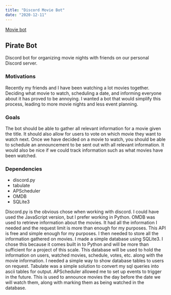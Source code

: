 ```yaml
---
title: "Discord Movie Bot"
date: "2020-12-11"
---
```


[Movie bot](https://github.com/zpetsrillo/pirate-bot)

## Pirate Bot

Discord bot for organizing movie nights with friends on our personal Discord server.

### Motivations

Recently my friends and I have been watching a lot movies together. Deciding what movie to watch, scheduling a date, and informing everyone about it has proved to be annoying. I wanted a bot that would simplify this process, leading to more movie nights and less event planning.

### Goals

The bot should be able to gather all relevant information for a movie given the title. It should also allow for users to vote on which movie they want to watch next. Once we have decided on a movie to watch, you should be able to schedule an announcement to be sent out with all relevant information. It would also be nice if we could track information such as what movies have been watched.

### Dependencies

- discord.py
- tabulate
- APScheduler
- OMDB
- SQLite3

Discord.py is the obvious chose when working with discord. I could have used the JavaScript version, but I prefer working in Python. OMDB was used to retrieve information about the movies. It had all the information I needed and the request limit is more than enough for my purposes. This API is free and simple enough for my purposes. I then needed to store all the information gathered on movies. I made a simple database using SQLite3. I chose this because it comes built in to Python and will be more than sufficient for a project of this scale. This database will be used to hold the information on users, watched movies, schedule, votes, etc. along with the movie information. I needed a simple way to show database tables to users on request. Tabulate was a simple solution to convert my sql queries into ascii tables for output. APScheduler allowed me to set up events to trigger in the future. This is used to announce movies the day before the date we will watch them, along with marking them as being watched in the database.
